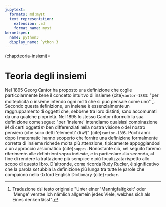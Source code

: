 ```yaml
---
jupytext:
  formats: md:myst
  text_representation:
    extension: .md
    format_name: myst
kernelspec:
  name: python3
  display_name: Python 3
---
```


(chap:teoria-insiemi)=
# Teoria degli insiemi

Nel 1895 Georg Cantor ha proposto una definizione che coglie particolarmente
bene il concetto intuitivo di insieme {cite}`cantor-1883`: "per molteplicità o
insieme intendo ogni molti che si può pensare come uno" [^citazione-cantor].
Secondo questa definizione, un insieme è essenzialmente un raggruppamento di
oggetti che, sebbene tra loro distinti, sono accomunati da una qualche
proprietà. Nel 1895 lo stesso Cantor riformulò la sua definizione come segue:
"per 'insieme' intendiamo qualsiasi combinazione $M$ di certi oggetti $m$ ben
differenziati nella nostra visione o del nostro pensiero (che sono detti
'elementi' di $M$)" {cite}`cantor-1895`. Pochi anni dopo i matematici hanno
scoperto che fornire una definizione formalmente corretta di insieme richede
molta più attenzione, tipicamente appoggiandosi a un approccio assiomatico
{cite}`suppes`. Nonostante ciò, nel seguito faremo riferimento alle definizioni
sopra indicate, e in particolare alla seconda, al fine di rendere la
trattazione più semplice e più focalizzata rispetto allo scopo di questo libro.
D'altronde, come ricorda Rudy Rucker, è significativo che la parola _set_ abbia
la definizione più lunga tra tutte le parole che compaiono nello Oxford English
Dictionary {cite}`rucker`.

[^citazione-cantor]: Traduzione dal testo originale "Unter einer
'Mannigfaltigkeit' oder 'Menge' verstee ich nämlich allgemein jedes Viele,
welches sich als Eines denken lässt".

